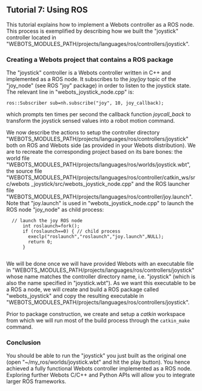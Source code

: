 ## Tutorial 7: Using ROS

This tutorial explains how to implement a Webots controller as a ROS node. This
process is exemplified by describing how we built the "joystick" controller
located in "WEBOTS_MODULES_PATH/projects/languages/ros/controllers/joystick".

### Creating a Webots project that contains a ROS package


The "joystick" controller is a Webots controller written in C++ and implemented as a ROS node. It subscribes to the *joy/joy*
topic of the "joy_node" (see ROS "joy" package) in order to listen to the joystick state. The relevant line in "webots_joystick_node.cpp" is:

```
ros::Subscriber sub=nh.subscribe("joy", 10, joy_callback);
```
which prompts ten times per second
the callback function *joycall_back* to transform the joystick sensed values into a robot motion command.


We now describe the actions to setup the controller directory
"WEBOTS_MODULES_PATH/projects/languages/ros/controllers/joystick" both on ROS
and Webots side (as provided in your Webots distribution). We are to recreate
the corresponding project based on its bare bones: the world file
"WEBOTS_MODULES_PATH/projects/languages/ros/worlds/joystick.wbt", the source
file "WEBOTS_MODULES_PATH/projects/languages/ros/controller/catkin_ws/src/webots
_joystick/src/webots_joystick_node.cpp" and the ROS launcher file
"WEBOTS_MODULES_PATH/projects/languages/ros/controller/joy.launch". Note that
"joy.launch" is used in "webots_joystick_node.cpp" to launch the ROS node
"joy_node" as child process:


```
  // launch the joy ROS node
      int roslaunch=fork();
      if (roslaunch==0) { // child process
        execlp("roslaunch","roslaunch","joy.launch",NULL);
        return 0;
      }
    
```

We will be done once we will have provided Webots with an executable file in
"WEBOTS_MODULES_PATH/projects/languages/ros/controllers/joystick" whose name
matches the controller directory name, i.e. "joystick" (which is also the name
specified in "joystick.wbt"). As we want this executable to be a ROS a node, we
will create and build a ROS package called "webots_joystick" and copy the
resulting executable in
"WEBOTS_MODULES_PATH/projects/languages/ros/controllers/joystick".

Prior to package construction, we create and setup a *catkin* workspace from
which we will run most of the build process through the `catkin_make` command.

### Conclusion

You should be able to run the "joystick" you just built as the original one
(open "~/my_ros/worlds/joystick.wbt" and hit the play button). You hence
achieved a fully functional Webots controller implemented as a ROS node.
Exploring further Webots C/C++ and Python APIs will allow you to integrate
larger ROS frameworks.

